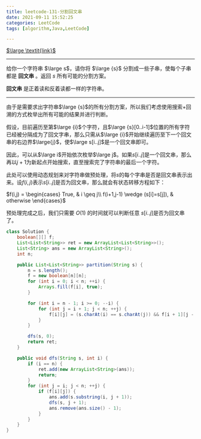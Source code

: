 ```yaml
---
title: leetcode-131-分割回文串
date: 2021-09-11 15:52:25
categories: LeetCode
tags: [algorithm,Java,LeetCode]

---
```


[$\large \textit{link}$](https://leetcode-cn.com/problems/palindrome-partitioning/)

<hr/>

给你一个字符串 $\large s$，请你将 $\large {s}$ 分割成一些子串，使每个子串都是 **回文串** 。返回 $s$ 所有可能的分割方案。

**回文串** 是正着读和反着读都一样的字符串。

<hr/>

由于是需要求出字符串$\large {s}$的所有分割方案，所以我们考虑使用搜索+回溯的方式枚举出所有可能的结果并进行判断。

假设，目前遍历至第$\large {i}$个字符，且$\large {s}[0..i-1]$位置的所有字符已经被分隔成为了回文字串，那么只需从$\large {i}$开始继续遍历至下一个回文串的右边界$\large{j}$，使$\large s[i..j]$是一个回文串即可。

因此，可以从$\large i$开始依次枚举$\large j$。如果$s[i..j]$是一个回文串，那么再以$j+1$为新起点开始搜索，直至搜索完了字符串的最后一个字符。

此处可以使用动态规划来对字符串做预处理，将$s$的每个字串是否是回文串表示出来。设$f(i,j)$表示$s[i..j]$是否为回文串，那么就会有状态转移方程如下：

$f(i,j) =
\begin{cases}
True, & i \geq j\\
f(i+1,j-1) \wedge (s[i]=s[j]), & otherwise
\end{cases}$

预处理完成之后，我们只需要 $O(1)$ 的时间就可以判断任意 $s[i..j]$是否为回文串了。

```java
class Solution {
    boolean[][] f;
    List<List<String>> ret = new ArrayList<List<String>>();
    List<String> ans = new ArrayList<String>();
    int n;

    public List<List<String>> partition(String s) {
        n = s.length();
        f = new boolean[n][n];
        for (int i = 0; i < n; ++i) {
            Arrays.fill(f[i], true);
        }

        for (int i = n - 1; i >= 0; --i) {
            for (int j = i + 1; j < n; ++j) {
                f[i][j] = (s.charAt(i) == s.charAt(j)) && f[i + 1][j - 1];
            }
        }

        dfs(s, 0);
        return ret;
    }

    public void dfs(String s, int i) {
        if (i == n) {
            ret.add(new ArrayList<String>(ans));
            return;
        }
        for (int j = i; j < n; ++j) {
            if (f[i][j]) {
                ans.add(s.substring(i, j + 1));
                dfs(s, j + 1);
                ans.remove(ans.size() - 1);
            }
        }
    }
}
```

